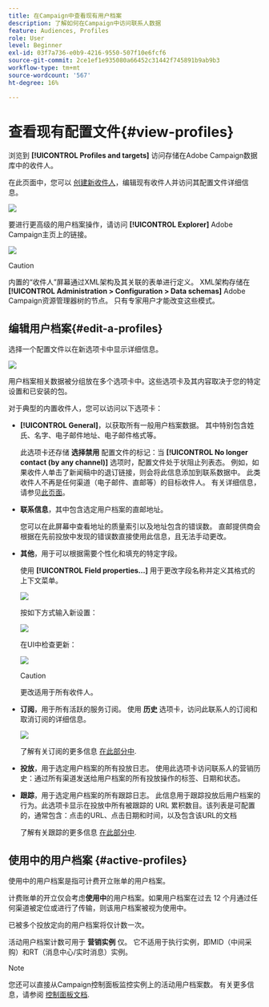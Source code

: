 ```yaml
---
title: 在Campaign中查看现有用户档案
description: 了解如何在Campaign中访问联系人数据
feature: Audiences, Profiles
role: User
level: Beginner
exl-id: 03f7a736-e0b9-4216-9550-507f10e6fcf6
source-git-commit: 2ce1ef1e935080a66452c31442f745891b9ab9b3
workflow-type: tm+mt
source-wordcount: '567'
ht-degree: 16%

---
```


# 查看现有配置文件{#view-profiles}

浏览到 **[!UICONTROL Profiles and targets]** 访问存储在Adobe Campaign数据库中的收件人。

在此页面中，您可以 [创建新收件人](create-profiles.md)，编辑现有收件人并访问其配置文件详细信息。

![](assets/profiles-and-targets.png)

要进行更高级的用户档案操作，请访问 **[!UICONTROL Explorer]** Adobe Campaign主页上的链接。

![](assets/recipients-in-explorer.png)


>[!CAUTION]
>
>内置的“收件人”屏幕通过XML架构及其关联的表单进行定义。 XML架构存储在 **[!UICONTROL Administration > Configuration > Data schemas]** Adobe Campaign资源管理器树的节点。 只有专家用户才能改变这些模式。

## 编辑用户档案{#edit-a-profiles}

选择一个配置文件以在新选项卡中显示详细信息。

![](assets/edit-a-profile.png)

用户档案相关数据被分组放在多个选项卡中。这些选项卡及其内容取决于您的特定设置和已安装的包。

对于典型的内置收件人，您可以访问以下选项卡：

* **[!UICONTROL General]**，以获取所有一般用户档案数据。 其中特别包含姓氏、名字、电子邮件地址、电子邮件格式等。

   此选项卡还存储 **选择禁用** 配置文件的标记：当 **[!UICONTROL No longer contact (by any channel)]** 选项时，配置文件处于状阻止列表态。 例如，如果收件人单击了新闻稿中的退订链接，则会将此信息添加到联系数据中。 此类收件人不再是任何渠道（电子邮件、直邮等）的目标收件人。 有关详细信息，请参见[此页面](../send/quarantines.md)。

* **联系信息**，其中包含选定用户档案的直邮地址。

   您可以在此屏幕中查看地址的质量索引以及地址包含的错误数。 直邮提供商会根据在先前投放中发现的错误数直接使用此信息，且无法手动更改。

* **其他**，用于可以根据需要个性化和填充的特定字段。

   使用 **[!UICONTROL Field properties…]** 用于更改字段名称并定义其格式的上下文菜单。

   ![](assets/other-tab-field-properties.png)

   按如下方式输入新设置：

   ![](assets/change-field-properties.png)

   在UI中检查更新：

   ![](assets/other-tab-updated.png)


   >[!CAUTION]
   >更改适用于所有收件人。


* **订阅**，用于所有活跃的服务订阅。 使用 **历史** 选项卡，访问此联系人的订阅和取消订阅的详细信息。

   ![](assets/subscription-tab.png)

   了解有关订阅的更多信息 [在此部分中](../start/subscriptions.md).

* **投放**，用于选定用户档案的所有投放日志。 使用此选项卡访问联系人的营销历史：通过所有渠道发送给用户档案的所有投放操作的标签、日期和状态。


* **跟踪**，用于选定用户档案的所有跟踪日志。 此信息用于跟踪投放后用户档案的行为。此选项卡显示在投放中所有被跟踪的 URL 累积数目。该列表是可配置的，通常包含：点击的URL、点击日期和时间，以及包含该URL的文档

   了解有关跟踪的更多信息 [在此部分中](../start/tracking.md).


## 使用中的用户档案 {#active-profiles}

使用中的用户档案是指可计费开立账单的用户档案。

计费账单的开立仅会考虑&#x200B;**使用中**&#x200B;的用户档案。如果用户档案在过去 12 个月通过任何渠道被定位或进行了传输，则该用户档案被视为使用中。

已被多个投放定向的用户档案将仅计数一次。

活动用户档案计数可用于 **营销实例** 仅。 它不适用于执行实例，即MID（中间采购）和RT（消息中心/实时消息）实例。

>[!NOTE]
>
>您还可以直接从Campaign控制面板监控实例上的活动用户档案数。 有关更多信息，请参阅 [控制面板文档](https://experienceleague.adobe.com/docs/control-panel/using/performance-monitoring/active-profiles-monitoring.html).
